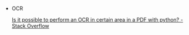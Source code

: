 - OCR
    
    [Is it possible to perform an OCR in certain area in a PDF with python? - Stack Overflow](https://stackoverflow.com/questions/72388599/is-it-possible-to-perform-an-ocr-in-certain-area-in-a-pdf-with-python)